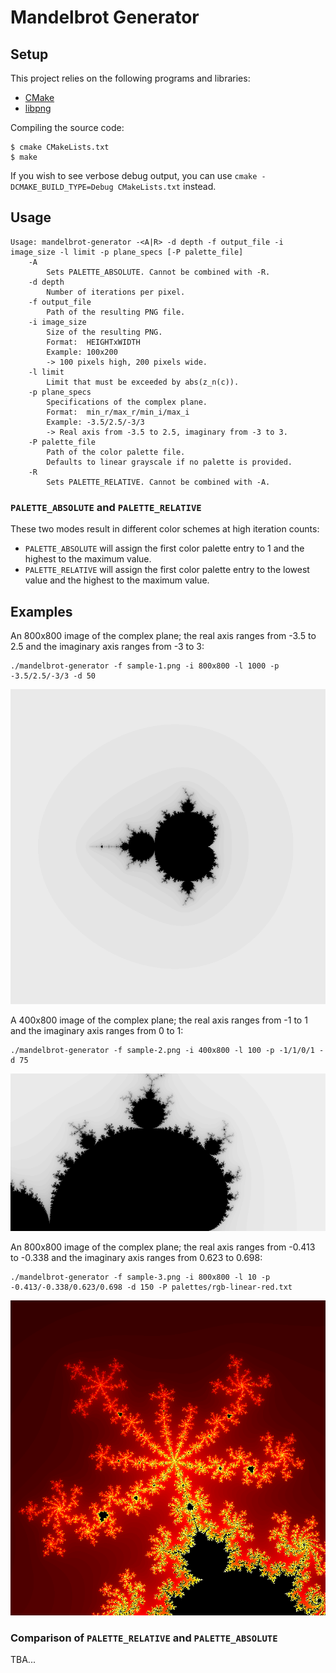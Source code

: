 
# Mandelbrot Generator

## Setup

This project relies on the following programs and libraries:
- [CMake](https://cmake.org)
- [libpng](http://libpng.org/pub/png/libpng.html)

Compiling the source code:
```
$ cmake CMakeLists.txt
$ make
```
If you wish to see verbose debug output, you can use `cmake -DCMAKE_BUILD_TYPE=Debug CMakeLists.txt` instead.
## Usage
```
Usage: mandelbrot-generator -<A|R> -d depth -f output_file -i image_size -l limit -p plane_specs [-P palette_file]
    -A
        Sets PALETTE_ABSOLUTE. Cannot be combined with -R.
    -d depth
        Number of iterations per pixel.
    -f output_file
        Path of the resulting PNG file.
    -i image_size
        Size of the resulting PNG.
        Format:  HEIGHTxWIDTH
        Example: 100x200
        -> 100 pixels high, 200 pixels wide.
    -l limit
        Limit that must be exceeded by abs(z_n(c)).
    -p plane_specs
        Specifications of the complex plane.
        Format:  min_r/max_r/min_i/max_i
        Example: -3.5/2.5/-3/3
        -> Real axis from -3.5 to 2.5, imaginary from -3 to 3.
    -P palette_file
        Path of the color palette file.
        Defaults to linear grayscale if no palette is provided.
    -R
        Sets PALETTE_RELATIVE. Cannot be combined with -A.
```

### `PALETTE_ABSOLUTE` and `PALETTE_RELATIVE`
These two modes result in different color schemes at high iteration counts:
- `PALETTE_ABSOLUTE` will assign the first color palette entry to 1 and the highest to the maximum value.
- `PALETTE_RELATIVE` will assign the first color palette entry to the lowest value and the highest to the maximum value.

## Examples
An 800x800 image of the complex plane; the real axis ranges from -3.5 to 2.5 and the imaginary axis ranges from -3 to 3:
```
./mandelbrot-generator -f sample-1.png -i 800x800 -l 1000 -p -3.5/2.5/-3/3 -d 50
```
![Sample image 1](doc/images/sample-1.png)


A 400x800 image of the complex plane; the real axis ranges from -1 to 1 and the imaginary axis ranges from 0 to 1:
```
./mandelbrot-generator -f sample-2.png -i 400x800 -l 100 -p -1/1/0/1 -d 75
```
![Sample image 2](doc/images/sample-2.png)


An 800x800 image of the complex plane; the real axis ranges from -0.413 to -0.338 and the imaginary axis ranges from 0.623 to 0.698:
```
./mandelbrot-generator -f sample-3.png -i 800x800 -l 10 -p -0.413/-0.338/0.623/0.698 -d 150 -P palettes/rgb-linear-red.txt
```
![Sample image 3](doc/images/sample-3.png)

### Comparison of `PALETTE_RELATIVE` and `PALETTE_ABSOLUTE`
TBA...